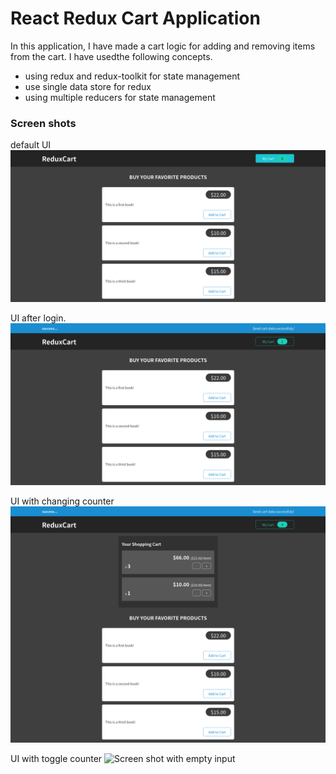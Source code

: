 # React Redux Cart Application

In this application, I have made a cart logic for adding and removing items from the cart. 
I have usedthe following concepts.

- using redux and redux-toolkit for state management 
- use single data store for redux
- using multiple reducers for state management


### Screen shots

default UI
![Screen shot 1](screenshots/1.png "Screen shot 1")

UI after login.
![Screen shot with empty input](screenshots/2.png "Screen shot with empty input")

UI with changing counter
![Screen shot with empty input](screenshots/3.png "Screen shot with empty input")


UI with toggle counter
![Screen shot with empty input](screenshots/4.png "Screen shot with empty input")



